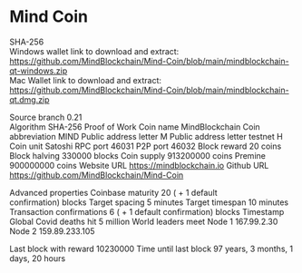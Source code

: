 # Mind Coin
SHA-256
<br>
Windows wallet link  to download and extract: https://github.com/MindBlockchain/Mind-Coin/blob/main/mindblockchain-qt-windows.zip 
<br>
Mac Wallet link to download and extract: https://github.com/MindBlockchain/Mind-Coin/blob/main/mindblockchain-qt.dmg.zip



Source branch	0.21
<br>
Algorithm	SHA-256 Proof of Work
Coin name	MindBlockchain
Coin abbreviation	MIND
Public address letter	M
Public address letter testnet	H
Coin unit	Satoshi
RPC port	46031
P2P port	46032
Block reward	20 coins
Block halving	330000 blocks
Coin supply	913200000 coins
Premine	900000000 coins
Website URL	https://mindblockchain.io
Github URL	https://github.com/MindBlockchain/Mind-Coin

Advanced properties
Coinbase maturity	20 ( + 1 default confirmation) blocks
Target spacing	5 minutes
Target timespan	10 minutes
Transaction confirmations	6 ( + 1 default confirmation) blocks
Timestamp	Global Covid deaths hit 5 million World leaders meet
Node 1	167.99.2.30
Node 2	159.89.233.105
	
Last block with reward	10230000
Time until last block	97 years, 3 months, 1 days, 20 hours
